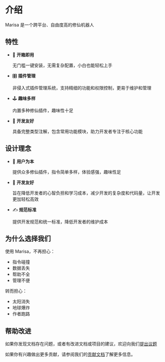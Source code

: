 # 介绍

Marisa 是一个跨平台、自由度高的修仙机器人

## 特性

- 🎁 **开箱即用**

  无门槛一键安装，无需复杂配置，小白也能轻松上手

- 🎛️ **插件管理**

  非侵入式插件管理系统，支持精细的功能和权限控制，更易于维护和管理

- 🕹️ **趣味多样**

  内置多种修仙插件，趣味性十足

- 🤝 **开发友好**

  具备完整类型注解，包含常用功能模块，助力开发者专注于核心功能

## 设计理念

- 🐣 **用户为本**

  提供众多修仙插件，指令简单多样，体验感强，趣味性足

- 💖 **开发友好**

  旨在降低开发者的心智负担和学习成本，减少开发的复杂度和代码量，让开发更加轻松高效

- ✍ **规范标准**

  提供开发规范和统一标准，降低开发者的维护成本

## 为什么选择我们

使用 Marisa，不再担心：

- 指令碰撞
- 数据丢失
- 帮助不全
- 管理不便

转而担心：

- 太阳消失
- 地球爆炸
- 作者跑路

## 帮助改进

如果你发现文档存在问题，或者有改进文档或项目的建议，欢迎向我们[提出议题](https://github.com/MyXiaoNan/Marisa/issues)

如果你有兴趣做出更多贡献，请参阅我们的[贡献文档](/#)了解更多信息。
